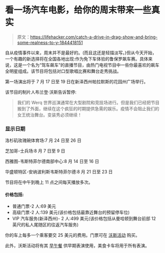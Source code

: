 # 看一场汽车电影，给你的周末带来一些真实

> 原文：<https://lifehacker.com/catch-a-drive-in-drag-show-and-bring-some-realness-to-y-1844418151>

自从疫情事件以来，周末并不是最好的。(而且这还是轻描淡写。)但从今天开始，一个有趣的新选择将在全国各地出现:作为免下车体验的鲁保罗飙车赛。具体来说，这是一个名为“驾车飙车”的直播节目，由热门电视节目中一些你最喜欢的飙车全明星组成。该节目将包括对口型歌唱比赛和舞台走秀挑战。



第一场演出将于 7 月 17 日至 19 日在新泽西州帕拉默斯的花园州广场举行。

该节目的制片人布兰登·沃斯告诉暂停:

> 我们的 Werq 世界巡演通常在大型剧院和竞技场进行。但是我们已经把节目搬到了外面，继续在这个疯狂的时期提供急需的娱乐。疫情不会阻止我们的女王统治舞台。变装秀必须继续！

### 显示日期

洛杉矶玫瑰碗体育场:7 月 24 日至 26 日

芝加哥-士兵场:8 月 7 日至 9 日

西雅图-韦斯特菲尔德南部中心:8 月 14 日至 16 日

华盛顿特区-安纳波利斯韦斯特菲尔德:8 月 21 日至 23 日

节目将在中午到晚上 11 点之间每天播放多次。

#### 价格包括:

*   普通门票-2 人:69 美元
*   高级门票-2 人:139 美元(该价格包括最靠近舞台的预留停车位)
*   VIP 汽车服务(新泽西州)- 2 人:499 美元(该价格包括从曼哈顿到舞台前部 12 英尺的私人尾随区的往返汽车服务)

你的车上每多一个乘客要交 25 美元的费用。门票可在 [沃斯活动](https://vossevents.com/drive-n-drag/) 购买。

此外，沃斯活动将有其 [早午餐](https://vossevents.electrostub.com/event.cfm?cart&id=219203) 供早期表演使用，美食卡车将用于所有表演。